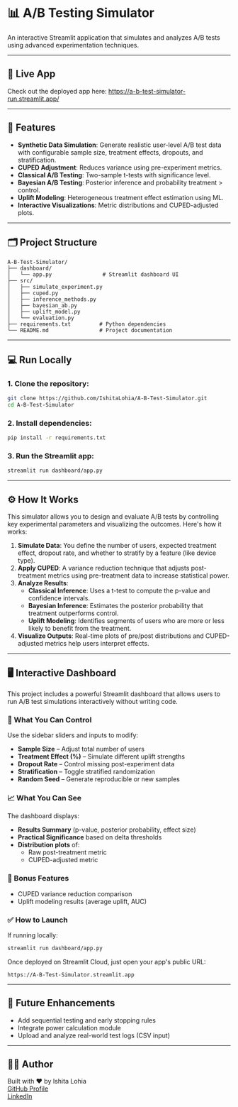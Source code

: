 # 📊 A/B Testing Simulator

An interactive Streamlit application that simulates and analyzes A/B tests using advanced experimentation techniques.

---

## 🚀 Live App
Check out the deployed app here:
https://a-b-test-simulator-run.streamlit.app/

---

## 🧪 Features
- **Synthetic Data Simulation**: Generate realistic user-level A/B test data with configurable sample size, treatment effects, dropouts, and stratification.
- **CUPED Adjustment**: Reduces variance using pre-experiment metrics.
- **Classical A/B Testing**: Two-sample t-tests with significance level.
- **Bayesian A/B Testing**: Posterior inference and probability treatment > control.
- **Uplift Modeling**: Heterogeneous treatment effect estimation using ML.
- **Interactive Visualizations**: Metric distributions and CUPED-adjusted plots.

---

## 🗂️ Project Structure
```
A-B-Test-Simulator/
├── dashboard/
│   └── app.py                # Streamlit dashboard UI
├── src/
│   ├── simulate_experiment.py
│   ├── cuped.py
│   ├── inference_methods.py
│   ├── bayesian_ab.py
│   ├── uplift_model.py
│   └── evaluation.py
├── requirements.txt         # Python dependencies
└── README.md                # Project documentation
```

---

## 💻 Run Locally
### 1. Clone the repository:
```bash
git clone https://github.com/IshitaLohia/A-B-Test-Simulator.git
cd A-B-Test-Simulator
```

### 2. Install dependencies:
```bash
pip install -r requirements.txt
```

### 3. Run the Streamlit app:
```bash
streamlit run dashboard/app.py
```

---

## ⚙️ How It Works

This simulator allows you to design and evaluate A/B tests by controlling key experimental parameters and visualizing the outcomes. Here's how it works:

1. **Simulate Data**: You define the number of users, expected treatment effect, dropout rate, and whether to stratify by a feature (like device type).
2. **Apply CUPED**: A variance reduction technique that adjusts post-treatment metrics using pre-treatment data to increase statistical power.
3. **Analyze Results**:
   - **Classical Inference**: Uses a t-test to compute the p-value and confidence intervals.
   - **Bayesian Inference**: Estimates the posterior probability that treatment outperforms control.
   - **Uplift Modeling**: Identifies segments of users who are more or less likely to benefit from the treatment.
4. **Visualize Outputs**: Real-time plots of pre/post distributions and CUPED-adjusted metrics help users interpret effects.

---

## 🖥️ Interactive Dashboard

This project includes a powerful Streamlit dashboard that allows users to run A/B test simulations interactively without writing code.

### 🔧 What You Can Control
Use the sidebar sliders and inputs to modify:
- **Sample Size** – Adjust total number of users
- **Treatment Effect (%)** – Simulate different uplift strengths
- **Dropout Rate** – Control missing post-experiment data
- **Stratification** – Toggle stratified randomization
- **Random Seed** – Generate reproducible or new samples

### 📈 What You Can See
The dashboard displays:
- **Results Summary** (p-value, posterior probability, effect size)
- **Practical Significance** based on delta thresholds
- **Distribution plots** of:
  - Raw post-treatment metric
  - CUPED-adjusted metric

### 🔬 Bonus Features
- CUPED variance reduction comparison
- Uplift modeling results (average uplift, AUC)

### ✅ How to Launch
If running locally:
```bash
streamlit run dashboard/app.py
```

Once deployed on Streamlit Cloud, just open your app's public URL:
```
https://A-B-Test-Simulator.streamlit.app
```

---

## 🧠 Future Enhancements
- Add sequential testing and early stopping rules
- Integrate power calculation module
- Upload and analyze real-world test logs (CSV input)

---

## 👨‍💻 Author
Built with ❤️ by Ishita Lohia  
[GitHub Profile](https://github.com/IshitaLohia)  
[LinkedIn](https://linkedin.com/in/yourprofile)

